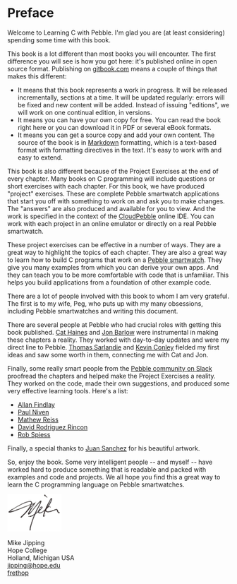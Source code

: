 Preface
=======
Welcome to Learning C with Pebble.  I'm glad you are (at least considering) spending some time with this book.

This book is a lot different than most books you will encounter.  The first difference you will see is how you got here: it's published online in open source format.  Publishing on [gitbook.com](http://gitbook.com) means a couple of things that makes this different:
* It means that this book represents a work in progress.  It will be released incrementally, sections at a time.  It will be updated regularly: errors will be fixed and new content will be added.  Instead of issuing "editions", we will work on one continual edition, in versions.
* It means you can have your own copy for free.  You can read the book right here or you can download it in PDF or several eBook formats.
* It means you can get a source copy and add your own content.  The source of the book is in [Markdown](https://en.wikipedia.org/wiki/Markdown) formatting, which is a text-based format with formatting directives in the text.  It's easy to work with and easy to extend.

This book is also different because of the Project Exercises at the end of every chapter.  Many books on C programming will include questions or short exercises with each chapter.  For this book, we have produced "project" exercises.  These are complete Pebble smartwatch applications that start you off with something to work on and ask you to make changes.  The "answers" are also produced and available for you to view.  And the work is specified in the context of the [CloudPebble](http://cloudpebble.net) online IDE.  You can work with each project in an online emulator or directly on a real Pebble smartwatch.

These project exercises can be effective in a number of ways.  They are a great way to highlight the topics of each chapter.  They are also a great way to learn how to build C programs that work on a [Pebble smartwatch](https://www.pebble.com).  They give you many examples from which you can derive your own apps.  And they can teach you to be more comfortable with code that is unfamiliar.  This helps you build applications from a foundation of other example code.

There are a lot of people involved with this book to whom I am very grateful. The first is to my wife, Peg, who puts up with my many obsessions, including Pebble smartwatches and writing this document.

There are several people at Pebble who had crucial roles with getting this book published.  [Cat Haines](https://twitter.com/_cathaines) and [Jon Barlow](https://twitter.com/orviwan) were instrumental in making these chapters a reality.  They worked with day-to-day updates and were my direct line to Pebble.  [Thomas Sarlandie](https://twitter.com/sarfata) and [Kevin Conley](https://twitter.com/kevindcon) fielded my first ideas and saw some worth in them, connecting me with Cat and Jon.  

Finally, some really smart people from the [Pebble community on Slack](http://slack.pbldev.io/) proofread the chapters and helped make the Project Exercises a reality.  They worked on the code, made their own suggestions, and produced some very effective learning tools.  Here's a list:
* [Allan Findlay](https://twitter.com/allanf175)
* [Paul Niven](https://twitter.com/NiVZ)
* [Mathew Reiss](https://twitter.com/Idiot_Economist)
* [David Rodriguez Rincon](https://twitter.com/dabdemon)
* [Rob Spiess](https://twitter.com/rob_spiess)

Finally, a special thanks to [Juan Sanchez](https://twitter.com/juansanchez) for his beautiful artwork.

So, enjoy the book.  Some very intelligent people -- and myself -- have worked hard to produce something that is readable and packed with examples and code and projects.  We all hope you find this a great way to learn the C programming language on Pebble smartwatches.

<img src='mike.png'>

Mike Jipping<br/>
Hope College<br/>
Holland, Michigan USA<br/>
jipping@hope.edu<br/>
[frethop](http://www.twitter.com/frethop)
